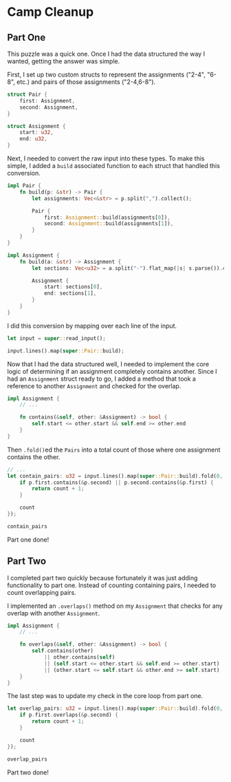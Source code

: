 # Camp Cleanup

## Part One

This puzzle was a quick one. Once I had the data structured the way I wanted, getting the answer was simple.

First, I set up two custom structs to represent the assignments ("2-4", "6-8", etc.) and pairs of those assignments ("2-4,6-8").

```rust
struct Pair {
    first: Assignment,
    second: Assignment,
}

struct Assignment {
    start: u32,
    end: u32,
}
```

Next, I needed to convert the raw input into these types. To make this simple, I added a `build` associated function to each struct that handled this conversion.

```rust
impl Pair {
    fn build(p: &str) -> Pair {
        let assignments: Vec<&str> = p.split(",").collect();

        Pair {
            first: Assignment::build(assignments[0]),
            second: Assignment::build(assignments[1]),
        }
    }
}

impl Assignment {
    fn build(a: &str) -> Assignment {
        let sections: Vec<u32> = a.split("-").flat_map(|s| s.parse()).collect();

        Assignment {
            start: sections[0],
            end: sections[1],
        }
    }
}
```

I did this conversion by mapping over each line of the input.

```rust
let input = super::read_input();

input.lines().map(super::Pair::build);
```

Now that I had the data structured well, I needed to implement the core logic of determining if an assignment completely contains another. Since I had an `Assignment` struct ready to go, I added a method that took a reference to another `Assignment` and checked for the overlap.

```rust
impl Assignment {
    // ...

    fn contains(&self, other: &Assignment) -> bool {
        self.start <= other.start && self.end >= other.end
    }
}
```

Then `.fold()`ed the `Pairs` into a total count of those where one assignment contains the other.

```rust
// ...
let contain_pairs: u32 = input.lines().map(super::Pair::build).fold(0, |count, p| {
    if p.first.contains(&p.second) || p.second.contains(&p.first) {
        return count + 1;
    }

    count
});

contain_pairs
```

Part one done!

## Part Two

I completed part two quickly because fortunately it was just adding functionality to part one. Instead of counting containing pairs, I needed to count overlapping pairs.

I implemented an `.overlaps()` method on my `Assignment` that checks for any overlap with another `Assignment`.

```rust
impl Assignment {
    // ...

    fn overlaps(&self, other: &Assignment) -> bool {
        self.contains(other)
            || other.contains(self)
            || (self.start <= other.start && self.end >= other.start)
            || (other.start <= self.start && other.end >= self.start)
    }
}
```

The last step was to update my check in the core loop from part one.

```rust
let overlap_pairs: u32 = input.lines().map(super::Pair::build).fold(0, |count, p| {
    if p.first.overlaps(&p.second) {
        return count + 1;
    }

    count
});

overlap_pairs
```

Part two done!
